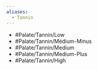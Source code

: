 ```yaml
---
aliases:
  - Tannin
---
```

- #Palate/Tannin/Low
- #Palate/Tannin/Medium-Minus
- #Palate/Tannin/Medium
- #Palate/Tannin/Medium-Plus
- #Palate/Tannin/High